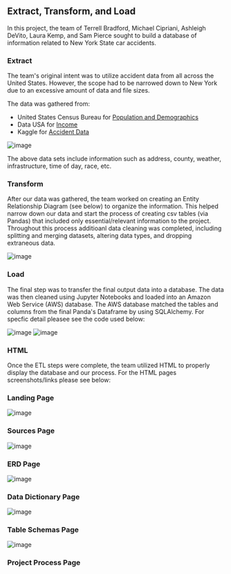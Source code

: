 ## Extract, Transform, and Load

In this project, the team of Terrell Bradford, Michael Cipriani, Ashleigh DeVito, Laura Kemp, and Sam Pierce sought to build a database of information related to New York State car accidents.

### Extract
The team's original intent was to utilize accident data from all across the United States. However, the scope had to be narrowed down to New York due to an excessive amount of data and file sizes.

The data was gathered from:

* United States Census Bureau for [Population and Demographics](https://www.census.gov/data/developers/data-sets/popest-popproj/popest.html)
* Data USA for [Income](https://datausa.io/profile/geo/new-york#economy)
* Kaggle for [Accident Data](US_Accidents_raw.csv)

![image](https://user-images.githubusercontent.com/83014623/128734529-7ada624b-b87c-46f6-b5ae-a2f5d23d2ebf.png)

The above data sets include information such as address, county, weather, infrastructure, time of day, race, etc.

### Transform
After our data was gathered, the team worked on creating an Entity Relationship Diagram (see below) to organize the information. This helped narrow down our data and start the process of creating csv tables (via Pandas) that included only essential/relevant information to the project. Throughout this process additioanl data cleaning was completed, including splitting and merging datasets, altering data types, and dropping extraneous data.

![image](https://user-images.githubusercontent.com/83014623/128728477-bdcea802-1d34-4aef-82f0-a87c86996b68.png)


### Load
The final step was to transfer the final output data into a database. The data was then cleaned using Jupyter Notebooks and loaded into an Amazon Web Service (AWS) database. The AWS database matched the tables and columns from the final Panda's Dataframe by using SQLAlchemy. For specfic detail pleasee see the code used below:

![image](https://user-images.githubusercontent.com/83014623/128735511-69fd6314-1a2f-4991-a6d2-435d6796dd61.png)
![image](https://user-images.githubusercontent.com/83014623/128735638-10fde660-0ac2-4127-af45-58e6fd6527be.png)

### HTML
Once the ETL steps were complete, the team utilized HTML to properly display the database and our process. For the HTML pages screenshots/links please see below:

### Landing Page
[](file:///D:/CODE/etl_project/Report/pages/index.html) 
![image](https://user-images.githubusercontent.com/83014623/128736457-7e852072-52dd-4016-bd9e-bdd64fe309e5.png)


### Sources Page
![image](https://user-images.githubusercontent.com/83014623/128737517-48aeddc7-a453-46b0-a4a2-bfc349a7378a.png)


### ERD Page
![image](https://user-images.githubusercontent.com/83014623/128737685-7e4b5154-e7a9-48aa-b352-f6faadf10e41.png)


### Data Dictionary Page
![image](https://user-images.githubusercontent.com/83014623/128737853-e9e9ec3f-a993-41bd-a6c4-beef07810ae0.png)


### Table Schemas Page
![image](https://user-images.githubusercontent.com/83014623/128737937-cd0e00f6-79af-4221-8cd2-fce0dbcfd717.png)


### Project Process Page


